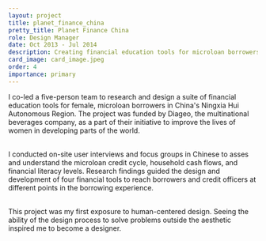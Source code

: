 ```yaml
---
layout: project
title: planet_finance_china
pretty_title: Planet Finance China
role: Design Manager
date: Oct 2013 - Jul 2014
description: Creating financial education tools for microloan borrowers using Human-centered design.
card_image: card_image.jpeg
order: 4
importance: primary
---
```


I co-led a five-person team to research and design a suite of financial education tools for female, microloan borrowers in China's Ningxia Hui Autonomous Region. The project was funded by Diageo, the multinational beverages company, as a part of their initiative to improve the lives of women in developing parts of the world.<br><br>

I conducted on-site user interviews and focus groups in Chinese to asses and understand the microloan credit cycle, household cash flows, and financial literacy levels. Research findings guided the design and development of four financial tools to reach borrowers and credit officers at different points in the borrowing experience. <br><br>

This project was my first exposure to human-centered design. Seeing the ability of the design process to solve problems outside the aesthetic inspired me to become a designer.<br><br>

